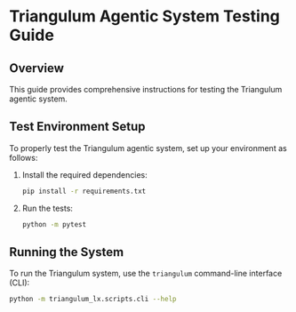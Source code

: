 # Triangulum Agentic System Testing Guide

## Overview

This guide provides comprehensive instructions for testing the Triangulum agentic system.

## Test Environment Setup

To properly test the Triangulum agentic system, set up your environment as follows:

1. Install the required dependencies:
   ```bash
   pip install -r requirements.txt
   ```

2. Run the tests:
   ```bash
   python -m pytest
   ```

## Running the System

To run the Triangulum system, use the `triangulum` command-line interface (CLI):

```bash
python -m triangulum_lx.scripts.cli --help
```
